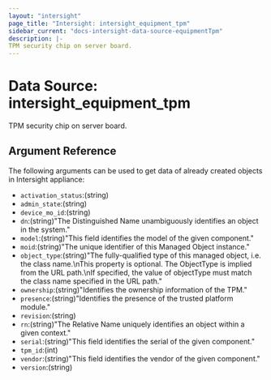 ```yaml
---
layout: "intersight"
page_title: "Intersight: intersight_equipment_tpm"
sidebar_current: "docs-intersight-data-source-equipmentTpm"
description: |-
TPM security chip on server board.
---
```


# Data Source: intersight_equipment_tpm
TPM security chip on server board.
## Argument Reference
The following arguments can be used to get data of already created objects in Intersight appliance:
* `activation_status`:(string)
* `admin_state`:(string)
* `device_mo_id`:(string)
* `dn`:(string)"The Distinguished Name unambiguously identifies an object in the system."
* `model`:(string)"This field identifies the model of the given component."
* `moid`:(string)"The unique identifier of this Managed Object instance."
* `object_type`:(string)"The fully-qualified type of this managed object, i.e. the class name.\nThis property is optional. The ObjectType is implied from the URL path.\nIf specified, the value of objectType must match the class name specified in the URL path."
* `ownership`:(string)"Identifies the ownership information of the TPM."
* `presence`:(string)"Identifies the presence of the trusted platform module."
* `revision`:(string)
* `rn`:(string)"The Relative Name uniquely identifies an object within a given context."
* `serial`:(string)"This field identifies the serial of the given component."
* `tpm_id`:(int)
* `vendor`:(string)"This field identifies the vendor of the given component."
* `version`:(string)
